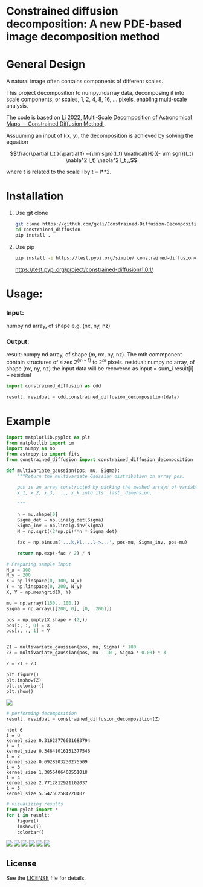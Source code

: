 

# Constrained diffusion decomposition: A new PDE-based image decomposition method


# General Design
A natural image often contains components of different scales. 

This project decomposition to numpy.ndarray data, decomposing it into scale components, or scales, 1, 2, 4, 8, 16, ... pixels, enabling multi-scale analysis. 

The code is based on 
<a href="https://arxiv.org/abs/2201.05484"> Li 2022, Multi-Scale Decomposition of Astronomical Maps -- Constrained Diffusion Method </a>.


Assuuming an input of I(x, y), the decomposition is achieved by solving the equation

```math
\frac{\partial I_t }{\partial t} ={\rm sgn}(I_t) \mathcal{H}({- \rm sgn}(I_t) \nabla^2 I_t) \nabla^2 I_t ;,
```
where t is related to the scale l by t = l**2.
 



# Installation


1. Use git clone
   ```bash
   git clone https://github.com/gxli/Constrained-Diffusion-Decomposition.git
   cd constrained_diffusion
   pip install .
   ```

2. Use pip

   ```bash
   pip install -i https://test.pypi.org/simple/ constrained-diffusion==1.0.1   
   ```
    https://test.pypi.org/project/constrained-diffusion/1.0.1/
   

# Usage:

### Input:

numpy nd array, of shape e.g. (nx, ny, nz)

### Output:

result: numpy nd array, of shape (m, nx, ny, nz). The mth commponent contain structures of sizes 2$^(m-1)$ to 2$^m$ pixels. residual: numpy nd array, of shape (nx, ny, nz) the input data will be recovered as input = sum_i result[i] + residual



```python
import constrained_diffusion as cdd

result, residual = cdd.constrained_diffusion_decomposition(data)
```




# Example

```python
import matplotlib.pyplot as plt
from matplotlib import cm
import numpy as np
from astropy.io import fits
from constrained_diffusion import constrained_diffusion_decomposition

def multivariate_gaussian(pos, mu, Sigma):
    """Return the multivariate Gaussian distribution on array pos.

    pos is an array constructed by packing the meshed arrays of variables
    x_1, x_2, x_3, ..., x_k into its _last_ dimension.

    """

    n = mu.shape[0]
    Sigma_det = np.linalg.det(Sigma)
    Sigma_inv = np.linalg.inv(Sigma)
    N = np.sqrt((2*np.pi)**n * Sigma_det)

    fac = np.einsum('...k,kl,...l->...', pos-mu, Sigma_inv, pos-mu)

    return np.exp(-fac / 2) / N
```


```python
# Preparing sample input
N_x = 300
N_y = 200
X = np.linspace(0, 300, N_x)
Y = np.linspace(0, 200, N_y)
X, Y = np.meshgrid(X, Y)

mu = np.array([150., 100.])
Sigma = np.array([[200, 0], [0,  200]])

pos = np.empty(X.shape + (2,))
pos[:, :, 0] = X
pos[:, :, 1] = Y


Z1 = multivariate_gaussian(pos, mu, Sigma) * 100
Z3 = multivariate_gaussian(pos, mu - 10 , Sigma * 0.03) * 3

Z = Z1 + Z3

plt.figure()
plt.imshow(Z)
plt.colorbar()
plt.show()
```


    
<!-- ![png](example/example_files/example_1_0.png) -->
    

<img src="examples/example_files/example_1_0.png"/>

```python
# performing decomposition
result, residual = constrained_diffusion_decomposition(Z)
```

    ntot 6
    i = 0
    kernel_size 0.31622776601683794
    i = 1
    kernel_size 0.34641016151377546
    i = 2
    kernel_size 0.6928203230275509
    i = 3
    kernel_size 1.3856406460551018
    i = 4
    kernel_size 2.7712812921102037
    i = 5
    kernel_size 5.542562584220407



```python
# visualizing results
from pylab import *
for i in result:
    figure()
    imshow(i)
    colorbar()
```


    
<img src="examples/example_files/example_3_0.png"/>
    



<img src="examples/example_files/example_3_1.png"/>

  <img src="examples/example_files/example_3_2.png"/>  


  <img src="examples/example_files/example_3_3.png"/>  

  <img src="examples/example_files/example_3_4.png"/>  

  <img src="examples/example_files/example_3_5.png"/>  

  <!-- <img src="examples/example_files/example_3_6.png"/>   -->




## License
 See the [LICENSE](LICENSE) file for details.

